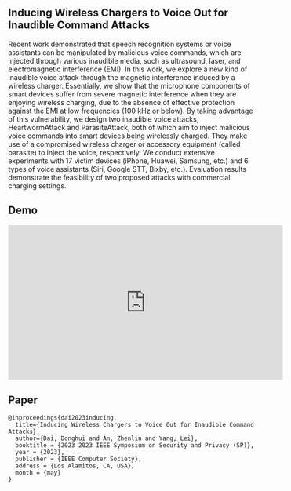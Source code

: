 ## Inducing Wireless Chargers to Voice Out for Inaudible Command Attacks

Recent work demonstrated that speech recognition systems or voice assistants can be manipulated by malicious voice commands, which are injected through various inaudible media, such as ultrasound, laser, and electromagnetic interference (EMI). In this work, we explore a new kind of inaudible voice attack through the magnetic interference induced by a wireless charger. Essentially, we show that the microphone components of smart devices suffer from severe magnetic interference when they are enjoying wireless charging, due to the absence of effective protection against the EMI at low frequencies (100 kHz or below). By taking advantage of this vulnerability, we design two inaudible voice attacks, HeartwormAttack and ParasiteAttack, both of which aim to inject malicious voice commands into smart devices being wirelessly charged. They make use of a compromised wireless charger or accessory equipment (called parasite) to inject the voice, respectively. We conduct extensive experiments with 17 victim devices (iPhone, Huawei, Samsung, etc.) and 6 types of voice assistants (Siri, Google STT, Bixby, etc.). Evaluation results demonstrate the feasibility of two proposed attacks with commercial charging settings.

## Demo

<iframe width="560" height="315" src="https://www.youtube.com/embed/7ezb_sGYCPI?start=1" title="YouTube video player" frameborder="0" allow="accelerometer; autoplay; clipboard-write; encrypted-media; gyroscope; picture-in-picture" allowfullscreen></iframe>


## Paper

    @inproceedings{dai2023inducing,
      title={Inducing Wireless Chargers to Voice Out for Inaudible Command Attacks},
      author={Dai, Donghui and An, Zhenlin and Yang, Lei},
      booktitle = {2023 2023 IEEE Symposium on Security and Privacy (SP)},
      year = {2023},
      publisher = {IEEE Computer Society},
      address = {Los Alamitos, CA, USA},
      month = {may}
    }
